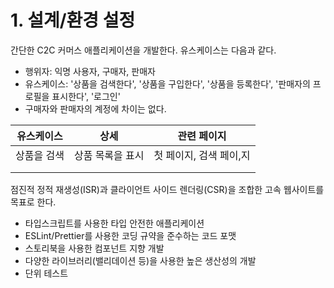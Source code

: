 # 1. 설계/환경 설정

간단한 C2C 커머스 애플리케이션을 개발한다. 유스케이스는 다음과 같다.

* 행위자: 익명 사용자, 구매자, 판매자
* 유스케이스: '상품을 검색한다', '상품을 구입한다', '상품을 등록한다', '판매자의 프로필을 표시한다', '로그인'
* 구매자와 판매자의 계정에 차이는 없다.

| 유스케이스  | 상세        | 관련 페이지         |
| ------ | --------- | -------------- |
| 상품을 검색 | 상품 목록을 표시 | 첫 페이지, 검색 페이,지 |
|        |           |                |
|        |           |                |









점진적 정적 재생성(ISR)과 클라이언트 사이드 렌더링(CSR)을 조합한 고속 웹사이트를 목표로 한다.

* 타입스크립트를 사용한 타입 안전한 애플리케이션
* ESLint/Prettier를 사용한 코딩 규약을 준수하는 코드 포맷
* 스토리북을 사용한 컴포넌트 지향 개발
* 다양한 라이브러리(밸리데이션 등)을 사용한 높은 생산성의 개발
* 단위 테스트
